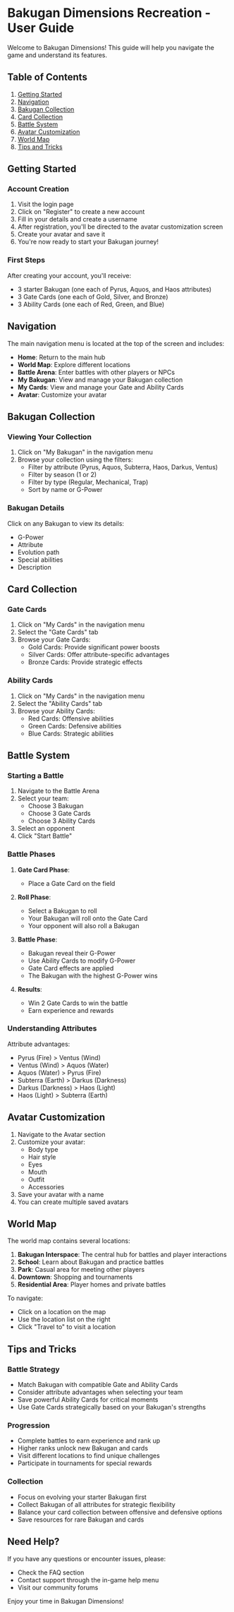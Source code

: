 # Bakugan Dimensions Recreation - User Guide

Welcome to Bakugan Dimensions! This guide will help you navigate the game and understand its features.

## Table of Contents

1. [Getting Started](#getting-started)
2. [Navigation](#navigation)
3. [Bakugan Collection](#bakugan-collection)
4. [Card Collection](#card-collection)
5. [Battle System](#battle-system)
6. [Avatar Customization](#avatar-customization)
7. [World Map](#world-map)
8. [Tips and Tricks](#tips-and-tricks)

## Getting Started

### Account Creation

1. Visit the login page
2. Click on "Register" to create a new account
3. Fill in your details and create a username
4. After registration, you'll be directed to the avatar customization screen
5. Create your avatar and save it
6. You're now ready to start your Bakugan journey!

### First Steps

After creating your account, you'll receive:
- 3 starter Bakugan (one each of Pyrus, Aquos, and Haos attributes)
- 3 Gate Cards (one each of Gold, Silver, and Bronze)
- 3 Ability Cards (one each of Red, Green, and Blue)

## Navigation

The main navigation menu is located at the top of the screen and includes:

- **Home**: Return to the main hub
- **World Map**: Explore different locations
- **Battle Arena**: Enter battles with other players or NPCs
- **My Bakugan**: View and manage your Bakugan collection
- **My Cards**: View and manage your Gate and Ability Cards
- **Avatar**: Customize your avatar

## Bakugan Collection

### Viewing Your Collection

1. Click on "My Bakugan" in the navigation menu
2. Browse your collection using the filters:
   - Filter by attribute (Pyrus, Aquos, Subterra, Haos, Darkus, Ventus)
   - Filter by season (1 or 2)
   - Filter by type (Regular, Mechanical, Trap)
   - Sort by name or G-Power

### Bakugan Details

Click on any Bakugan to view its details:
- G-Power
- Attribute
- Evolution path
- Special abilities
- Description

## Card Collection

### Gate Cards

1. Click on "My Cards" in the navigation menu
2. Select the "Gate Cards" tab
3. Browse your Gate Cards:
   - Gold Cards: Provide significant power boosts
   - Silver Cards: Offer attribute-specific advantages
   - Bronze Cards: Provide strategic effects

### Ability Cards

1. Click on "My Cards" in the navigation menu
2. Select the "Ability Cards" tab
3. Browse your Ability Cards:
   - Red Cards: Offensive abilities
   - Green Cards: Defensive abilities
   - Blue Cards: Strategic abilities

## Battle System

### Starting a Battle

1. Navigate to the Battle Arena
2. Select your team:
   - Choose 3 Bakugan
   - Choose 3 Gate Cards
   - Choose 3 Ability Cards
3. Select an opponent
4. Click "Start Battle"

### Battle Phases

1. **Gate Card Phase**:
   - Place a Gate Card on the field
   
2. **Roll Phase**:
   - Select a Bakugan to roll
   - Your Bakugan will roll onto the Gate Card
   - Your opponent will also roll a Bakugan
   
3. **Battle Phase**:
   - Bakugan reveal their G-Power
   - Use Ability Cards to modify G-Power
   - Gate Card effects are applied
   - The Bakugan with the highest G-Power wins
   
4. **Results**:
   - Win 2 Gate Cards to win the battle
   - Earn experience and rewards

### Understanding Attributes

Attribute advantages:
- Pyrus (Fire) > Ventus (Wind)
- Ventus (Wind) > Aquos (Water)
- Aquos (Water) > Pyrus (Fire)
- Subterra (Earth) > Darkus (Darkness)
- Darkus (Darkness) > Haos (Light)
- Haos (Light) > Subterra (Earth)

## Avatar Customization

1. Navigate to the Avatar section
2. Customize your avatar:
   - Body type
   - Hair style
   - Eyes
   - Mouth
   - Outfit
   - Accessories
3. Save your avatar with a name
4. You can create multiple saved avatars

## World Map

The world map contains several locations:

1. **Bakugan Interspace**: The central hub for battles and player interactions
2. **School**: Learn about Bakugan and practice battles
3. **Park**: Casual area for meeting other players
4. **Downtown**: Shopping and tournaments
5. **Residential Area**: Player homes and private battles

To navigate:
- Click on a location on the map
- Use the location list on the right
- Click "Travel to" to visit a location

## Tips and Tricks

### Battle Strategy

- Match Bakugan with compatible Gate and Ability Cards
- Consider attribute advantages when selecting your team
- Save powerful Ability Cards for critical moments
- Use Gate Cards strategically based on your Bakugan's strengths

### Progression

- Complete battles to earn experience and rank up
- Higher ranks unlock new Bakugan and cards
- Visit different locations to find unique challenges
- Participate in tournaments for special rewards

### Collection

- Focus on evolving your starter Bakugan first
- Collect Bakugan of all attributes for strategic flexibility
- Balance your card collection between offensive and defensive options
- Save resources for rare Bakugan and cards

## Need Help?

If you have any questions or encounter issues, please:
- Check the FAQ section
- Contact support through the in-game help menu
- Visit our community forums

Enjoy your time in Bakugan Dimensions!